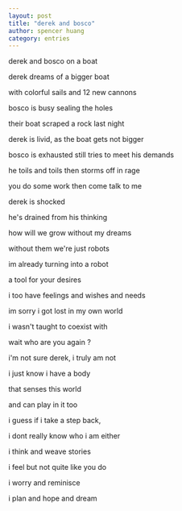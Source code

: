 ```yaml
---
layout: post
title: "derek and bosco"
author: spencer huang
category: entries
---
```


derek and bosco on a boat

derek dreams of a bigger boat

with colorful sails and 12 new cannons

bosco is busy sealing the holes

their boat scraped a rock last night

derek is livid, as the boat gets not bigger

bosco is exhausted still tries to meet his demands

he toils and toils then storms off in rage

you do some work then come talk to me

derek is shocked 

he's drained from his thinking

how will we grow without my dreams

without them we're just robots

im already turning into a robot

a tool for your desires

i too have feelings and wishes and needs

im sorry i got lost in my own world

i wasn't taught to coexist with 

wait who are you again ?

i'm not sure derek, i truly am not

i just know i have a body 

that senses this world 

and can play in it too

i guess if i take a step back,

i dont really know who i am either

i think and weave stories

i feel but not quite like you do

i worry and reminisce

i plan and hope and dream
